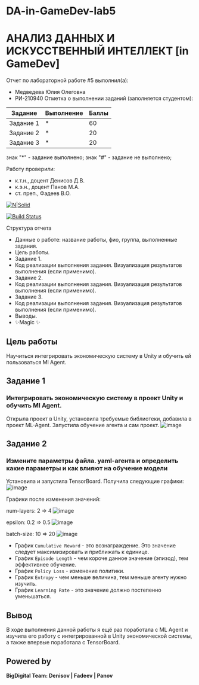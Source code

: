 # DA-in-GameDev-lab5
# АНАЛИЗ ДАННЫХ И ИСКУССТВЕННЫЙ ИНТЕЛЛЕКТ [in GameDev]
Отчет по лабораторной работе #5 выполнил(а):
- Медведева Юлия Олеговна
- РИ-210940
Отметка о выполнении заданий (заполняется студентом):

| Задание | Выполнение | Баллы |
| ------ | ------ | ------ |
| Задание 1 | * | 60 |
| Задание 2 | * | 20 |
| Задание 3 | * | 20 |

знак "*" - задание выполнено; знак "#" - задание не выполнено;

Работу проверили:
- к.т.н., доцент Денисов Д.В.
- к.э.н., доцент Панов М.А.
- ст. преп., Фадеев В.О.

[![N|Solid](https://cldup.com/dTxpPi9lDf.thumb.png)](https://nodesource.com/products/nsolid)

[![Build Status](https://travis-ci.org/joemccann/dillinger.svg?branch=master)](https://travis-ci.org/joemccann/dillinger)

Структура отчета

- Данные о работе: название работы, фио, группа, выполненные задания.
- Цель работы.
- Задание 1.
- Код реализации выполнения задания. Визуализация результатов выполнения (если применимо).
- Задание 2.
- Код реализации выполнения задания. Визуализация результатов выполнения (если применимо).
- Задание 3.
- Код реализации выполнения задания. Визуализация результатов выполнения (если применимо).
- Выводы.
- ✨Magic ✨

## Цель работы
Научиться интегрировать экономическую систему в Unity и обучить ей пользоваться Ml Agent.

## Задание 1
### Интегрировать экономическую систему в проект Unity и обучить Ml Agent.
Открыла проект в Unity, установила требуемые библиотеки, добавила в проект ML-Agent.
Запустила обучение агента и сам проект.
![image](https://user-images.githubusercontent.com/62373163/204156161-2a75fcd9-23dd-4f30-83da-26fec7e9a2ed.png)


## Задание 2
### Измените параметры файла. yaml-агента и определить какие параметры и как влияют на обучение модели

Установила и запустила TensorBoard. Получила следующие графики:
![image](https://user-images.githubusercontent.com/62373163/204157263-754ed2c9-08ad-423b-aa4d-af3692119d2b.png)

Графики после изменения значений:

num-layers: 2 => 4
![image](https://user-images.githubusercontent.com/62373163/204157313-63d1f2e2-e4b3-4162-b9f8-7754791a775f.png)

epsilon: 0.2 => 0.5
![image](https://user-images.githubusercontent.com/62373163/204157358-0feaa92f-ba22-427e-aeb6-0fbded31bb7e.png)

batch-size: 10 => 20
![image](https://user-images.githubusercontent.com/62373163/204157437-dcae9445-51e8-4d20-ae7d-835183b90ad2.png)

   * График ```Cumulative Reward``` - это вознаграждение. Это значение следует максимизировать и приближать к единице.
   * График ```Episode Length``` - чем короче данное значение (эпизод), тем эффективнее обучение.
   * График ```Policy Loss``` - изменение политики.
   * График ```Entropy``` - чем меньше величина, тем меньше агенту нужно изучить.
   * График ```Learning Rate``` - это значение должно постепенно уменьшаться.

## Вывод
В ходе выполнения данной работы я ещё раз поработала с ML Agent и изучила его работу с интегрированной в Unity экономической системы, а также впервые поработала с TensorBoard.

## Powered by

**BigDigital Team: Denisov | Fadeev | Panov**
